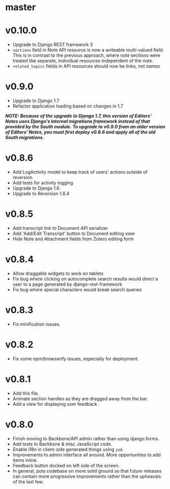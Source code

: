 master
========

v0.10.0
========
  * Upgrade to Django REST framework 3
  * `sections` field in Note API resource is now a writeable multi-valued
    field. This is in contrast to the previous approach, where note sections
    were treated like separate, individual resources independent of the note.
  * `related_topics` fields in API resources should now be links, not names

v0.9.0
=======
  * Upgrade to Django 1.7
  * Refactor application loading based on changes in 1.7

***NOTE: Because of the upgrade to Django 1.7, this version of Editors' Notes
uses Django's internal migrations framework instead of that provided by the
South module. To upgrade to v0.9.0 from an older version of Editors' Notes, you
must first deploy v0.8.6 and apply all of the old South migrations.***

v0.8.6
=======
  * Add LogActivity model to keep track of users' actions outside of reversion
  * Add tests for activity logging
  * Upgrade to Django 1.6
  * Upgrade to Reversion 1.8.4

v0.8.5
=======
  * Add transcript link to Document API serializer
  * Add 'Add/Edit Transcript' button to Document editing view
  * Hide Note and Attachment fields from Zotero editing form

v0.8.4
=======
  * Allow draggable widgets to work on tablets
  * Fix bug where clicking on autocomplete search results would direct a user
    to a page generated by django-rest-framework
  * Fix bug where special characters would break search queries

v0.8.3
=======
  * Fix minification issues.

v0.8.2
=======
  * Fix some npm/browserify issues, especially for deployment.

v0.8.1
=======
  * Add this file.
  * Animate section handles as they are dragged away from the bar.
  * Add a view for displaying user feedback.

v0.8.0
=======
  * Finish moving to Backbone/API admin rather than using django.forms.
  * Add tests to Backbone & misc JavaScript code.
  * Enable i18n in client-side generated things using `jed`.
  * Improvements to admin interface all around. More opportunities to add items
    inline.
  * Feedback button docked on left side of the screen.
  * In general, puts codebase on more solid ground so that future releases can
    contain more progressive improvements rather than the upheavals of the last
    few.
